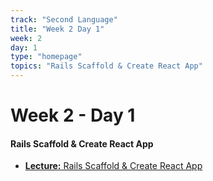 ```yaml
---
track: "Second Language"
title: "Week 2 Day 1"
week: 2
day: 1
type: "homepage"
topics: "Rails Scaffold & Create React App"
---
```



# Week 2 - Day 1

#### Rails Scaffold & Create React App

- [**Lecture:** Rails Scaffold & Create React App](/second-language/week-2/day-1/lecture-materials/rails-scaffold-api-cra)
